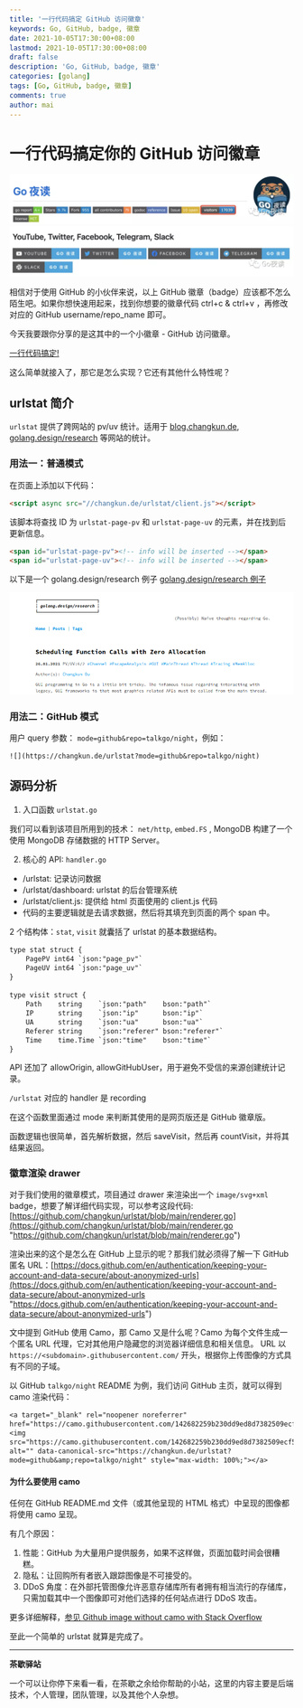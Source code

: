 ```yaml
---
title: '一行代码搞定 GitHub 访问徽章'
keywords: Go, GitHub, badge, 徽章
date: 2021-10-05T17:30:00+08:00
lastmod: 2021-10-05T17:30:00+08:00
draft: false
description: 'Go, GitHub, badge, 徽章'
categories: [golang]
tags: [Go, GitHub, badge, 徽章]
comments: true
author: mai
---
```


# 一行代码搞定你的 GitHub 访问徽章

![](https://raw.githubusercontent.com/yangwenmai/maiyang.me/master/blog/go-night-1.jpg)
![](https://raw.githubusercontent.com/yangwenmai/maiyang.me/master/blog/go-night-2.jpg)

相信对于使用 GitHub 的小伙伴来说，以上 GitHub 徽章（badge）应该都不怎么陌生吧。如果你想快速用起来，找到你想要的徽章代码 ctrl+c & ctrl+v ，再修改对应的 GitHub username/repo_name 即可。

今天我要跟你分享的是这其中的一个小徽章 - GitHub 访问徽章。

[一行代码搞定!](https://github.com/talkgo/night/commit/3542964480fc3e45600cff40a53abff31249609f "一行代码搞定!")

这么简单就接入了，那它是怎么实现？它还有其他什么特性呢？

## urlstat 简介

`urlstat` 提供了跨网站的 pv/uv 统计。适用于 [blog.changkun.de](https://blog.changkun.de "blog.changkun.de"), [golang.design/research](https://golang.design/research "golang.design/research") 等网站的统计。

### 用法一：普通模式

在页面上添加以下代码：

```html
<script async src="//changkun.de/urlstat/client.js"></script>
```

该脚本将查找 ID 为 `urlstat-page-pv` 和 `urlstat-page-uv` 的元素，并在找到后更新信息。

```html
<span id="urlstat-page-pv"><!-- info will be inserted --></span>
<span id="urlstat-page-uv"><!-- info will be inserted --></span>
```

以下是一个 golang.design/research 例子 [golang.design/research 例子](https://golang.design/research/zero-alloc-call-sched/ "golang.design/research 例子")

![](https://raw.githubusercontent.com/yangwenmai/maiyang.me/master/blog/research.png)

### 用法二：GitHub 模式

用户 query 参数： `mode=github&repo=talkgo/night`，例如：

```
![](https://changkun.de/urlstat?mode=github&repo=talkgo/night)
```

## 源码分析

1. 入口函数 `urlstat.go`

我们可以看到该项目所用到的技术： `net/http`, `embed.FS` , MongoDB 构建了一个使用 MongoDB 存储数据的 HTTP Server。

2. 核心的 API: `handler.go`

- /urlstat: 记录访问数据
- /urlstat/dashboard:  urlstat 的后台管理系统
- /urlstat/client.js: 提供给 html 页面使用的 client.js 代码 
 - 代码的主要逻辑就是去请求数据，然后将其填充到页面的两个 span 中。

2 个结构体：`stat`, `visit` 就囊括了 urlstat 的基本数据结构。

```golang
type stat struct {
	PagePV int64 `json:"page_pv"`
	PageUV int64 `json:"page_uv"`
}

type visit struct {
	Path    string    `json:"path"    bson:"path"`
	IP      string    `json:"ip"      bson:"ip"`
	UA      string    `json:"ua"      bson:"ua"`
	Referer string    `json:"referer" bson:"referer"`
	Time    time.Time `json:"time"    bson:"time"`
}
```

API 还加了 allowOrigin, allowGitHubUser，用于避免不受信的来源创建统计记录。

`/urlstat` 对应的 handler 是 recording

在这个函数里面通过 mode 来判断其使用的是网页版还是 GitHub 徽章版。

函数逻辑也很简单，首先解析数据，然后 saveVisit，然后再 countVisit，并将其结果返回。

### 徽章渲染 drawer

对于我们使用的徽章模式，项目通过 drawer 来渲染出一个 `image/svg+xml` badge，想要了解详细代码实现，可以参考这段代码: [https://github.com/changkun/urlstat/blob/main/renderer.go](https://github.com/changkun/urlstat/blob/main/renderer.go "https://github.com/changkun/urlstat/blob/main/renderer.go")

渲染出来的这个是怎么在 GitHub 上显示的呢？那我们就必须得了解一下 GitHub 匿名 URL：[https://docs.github.com/en/authentication/keeping-your-account-and-data-secure/about-anonymized-urls](https://docs.github.com/en/authentication/keeping-your-account-and-data-secure/about-anonymized-urls "https://docs.github.com/en/authentication/keeping-your-account-and-data-secure/about-anonymized-urls")

文中提到 GitHub 使用 Camo，那 Camo 又是什么呢？Camo 为每个文件生成一个匿名 URL 代理，它对其他用户隐藏您的浏览器详细信息和相关信息。 URL 以 `https://<subdomain>.githubusercontent.com/` 开头，根据你上传图像的方式具有不同的子域。

以  GitHub `talkgo/night` README 为例，我们访问 GitHub 主页，就可以得到 camo 渲染代码：

```
<a target="_blank" rel="noopener noreferrer" href="https://camo.githubusercontent.com/142682259b230dd9ed8d7382509ecf5eab5cc54aea56d1ea7c4871292adfff8a/68747470733a2f2f6368616e676b756e2e64652f75726c737461743f6d6f64653d676974687562267265706f3d74616c6b676f2f6e69676874"><img src="https://camo.githubusercontent.com/142682259b230dd9ed8d7382509ecf5eab5cc54aea56d1ea7c4871292adfff8a/68747470733a2f2f6368616e676b756e2e64652f75726c737461743f6d6f64653d676974687562267265706f3d74616c6b676f2f6e69676874" alt="" data-canonical-src="https://changkun.de/urlstat?mode=github&amp;repo=talkgo/night" style="max-width: 100%;"></a>
```

#### 为什么要使用 camo

任何在 GitHub README.md 文件（或其他呈现的 HTML 格式）中呈现的图像都将使用 camo 呈现。

有几个原因：

1. 性能：GitHub 为大量用户提供服务，如果不这样做，页面加载时间会很糟糕。
2. 隐私：让回购所有者嵌入跟踪图像是不可接受的。
3. DDoS 角度：在外部托管图像允许恶意存储库所有者拥有相当流行的存储库，只需加载其中一个图像即可对他们选择的任何站点进行 DDoS 攻击。

更多详细解释，[参见 Github image without camo with Stack Overflow](https://stackoverflow.com/questions/57857193/github-image-without-camo "参见 Github image without camo with Stack Overflow")

至此一个简单的 urlstat 就算是完成了。


----

**茶歇驿站**

一个可以让你停下来看一看，在茶歇之余给你帮助的小站，这里的内容主要是后端技术，个人管理，团队管理，以及其他个人杂想。

